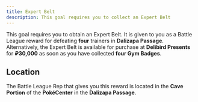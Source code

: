 ```yaml
---
title: Expert Belt
description: This goal requires you to collect an Expert Belt
---
```


This goal requires you to obtain an Expert Belt.
It is given to you as a Battle League reward for defeating **four** trainers in **Dalizapa Passage**. <br />
Alternatively, the Expert Belt is available for purchase at **Delibird Presents** for **₽30,000** as soon as you have collected **four Gym Badges**.

## Location

The Battle League Rep that gives you this reward is located in the **Cave Portion**
of the **PokéCenter** in the **Dalizapa Passage**.
